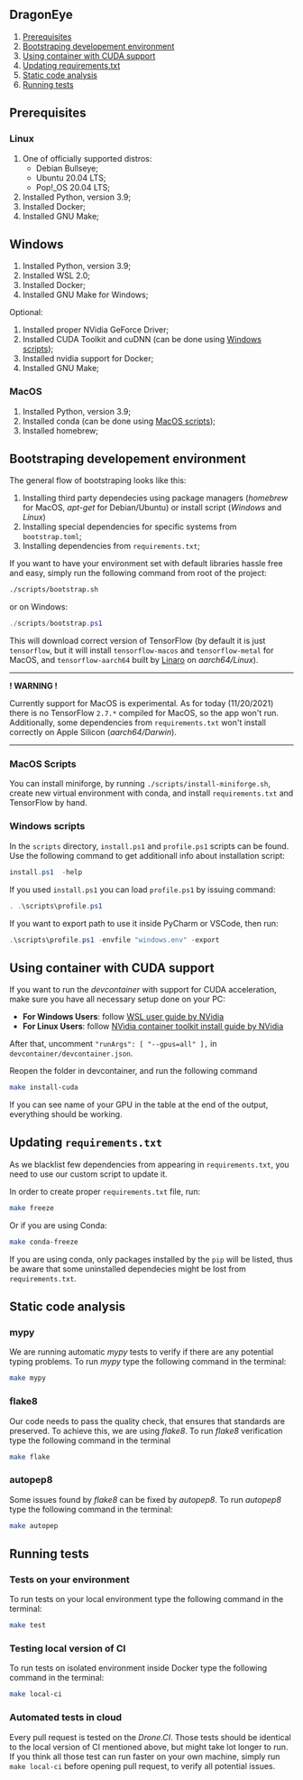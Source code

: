 ## DragonEye

1. [Prerequisites](#prerequisites)
1. [Bootstraping developement environment](#bootstraping-developement-environment)
1. [Using container with CUDA support](#using-container-with-cuda-support)
1. [Updating requirements.txt](#updating-requirements.txt)
1. [Static code analysis](#static-code-analysis)
1. [Running tests](#running-tests)

## Prerequisites

### Linux

1. One of officially supported distros:
    - Debian Bullseye;
    - Ubuntu 20.04 LTS;
    - Pop!_OS 20.04 LTS;
1. Installed Python, version 3.9;
1. Installed Docker;
1. Installed GNU Make;

## Windows

1. Installed Python, version 3.9;
1. Installed WSL 2.0;
1. Installed Docker;
1. Installed GNU Make for Windows;

Optional:
1. Installed proper NVidia GeForce Driver;
1. Installed CUDA Toolkit and cuDNN (can be done using [Windows scripts](#windows-scripts));
1. Installed nvidia support for Docker;
1. Installed GNU Make;

### MacOS

1. Installed Python, version 3.9;
1. Installed conda (can be done using [MacOS scripts](#macos-scripts));
1. Installed homebrew;

## Bootstraping developement environment

The general flow of bootstraping looks like this:

1. Installing third party dependecies using package managers (*homebrew* for MacOS, *apt-get* for Debian/Ubuntu) or install script (*Windows* and *Linux*)
1. Installing special dependencies for specific systems from `bootstrap.toml`;
1. Installing dependencies from `requirements.txt`;

If you want to have your environment set with default libraries hassle free and easy, simply run the following command from root of the project:

```bash
./scripts/bootstrap.sh
```

or on Windows:

```powershell
./scripts/bootstrap.ps1
```

This will download correct version of TensorFlow (by default it is just `tensorflow`, but it will install `tensorflow-macos` and `tensorflow-metal` for MacOS, and `tensorflow-aarch64` built by [Linaro](https://snapshots.linaro.org/ldcg/python-cache/) on *aarch64/Linux*).

---

**! WARNING !**

Currently support for MacOS is experimental. As for today (11/20/2021) there is no TensorFlow `2.7.*` compiled for MacOS, so the app won't run. Additionally, some dependencies from `requirements.txt` won't install correctly on Apple Silicon (*aarch64/Darwin*).

---

### MacOS Scripts

You can install miniforge, by running `./scripts/install-miniforge.sh`, create new virtual environment with conda, and install `requirements.txt` and TensorFlow by hand.

### Windows scripts

In the `scripts` directory, `install.ps1` and `profile.ps1` scripts can be found.
Use the following command to get additionall info about installation script:

```powershell
install.ps1  -help
```

If you used `install.ps1` you can load `profile.ps1` by issuing command:

```powershell
. .\scripts\profile.ps1
```

If you want to export path to use it inside PyCharm or VSCode, then run:
```powershell
.\scripts\profile.ps1 -envfile "windows.env" -export
```

## Using container with CUDA support

If you want to run the *devcontainer* with support for CUDA acceleration, make sure you have all necessary setup done on your PC:

- **For Windows Users**: follow [WSL user guide by NVidia](https://docs.nvidia.com/cuda/wsl-user-guide/index.html)
- **For Linux Users**: follow [NVidia container toolkit install guide by NVidia](https://docs.nvidia.com/datacenter/cloud-native/container-toolkit/install-guide.html)

After that, uncomment `"runArgs": [ "--gpus=all" ],` in `devcontainer/devcontainer.json`.

Reopen the folder in devcontainer, and run the following command

```sh
make install-cuda
```

If you can see name of your GPU in the table at the end of the output, everything should be working.

## Updating `requirements.txt`

As we blacklist few dependencies from appearing in `requirements.txt`, you need to use our custom script to update it.

In order to create proper `requirements.txt` file, run:

```sh
make freeze
```

Or if you are using Conda:

```sh
make conda-freeze
```

If you are using conda, only packages installed by the `pip` will be listed, thus be aware that some uninstalled dependecies might be lost from `requirements.txt`.

## Static code analysis

### mypy

We are running automatic *mypy* tests to verify if there are any potential typing problems. To run *mypy* type the following command in the terminal:

```sh
make mypy
```

### flake8

Our code needs to pass the quality check, that ensures that standards are preserved. To achieve this, we are using *flake8*. To run *flake8* verification type the following command in the terminal

```sh
make flake
```

### autopep8

Some issues found by *flake8* can be fixed by *autopep8*. To run *autopep8* type the following command in the terminal:

```sh
make autopep
```

## Running tests

### Tests on your environment

To run tests on your local environment type the following command in the terminal:

```sh
make test
```

### Testing local version of CI

To run tests on isolated environment inside Docker type the following command in the terminal:

```sh
make local-ci
```

### Automated tests in cloud

Every pull request is tested on the *Drone.CI*. Those tests should be identical to the local version of CI mentioned above, but might take lot longer to run. If you think all those test can run faster on your own machine, simply run `make local-ci` before opening pull request, to verify all potential issues.

